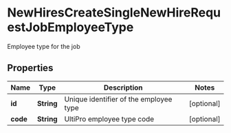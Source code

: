 

# NewHiresCreateSingleNewHireRequestJobEmployeeType

Employee type for the job

## Properties

| Name | Type | Description | Notes |
|------------ | ------------- | ------------- | -------------|
|**id** | **String** | Unique identifier of the employee type |  [optional] |
|**code** | **String** | UltiPro employee type code |  [optional] |



